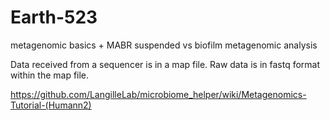 # Earth-523
metagenomic basics + MABR suspended vs biofilm metagenomic analysis

Data received from a sequencer is in a map file.  Raw data is in fastq format within the map file.

https://github.com/LangilleLab/microbiome_helper/wiki/Metagenomics-Tutorial-(Humann2)
